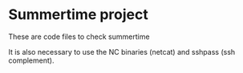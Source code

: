 # Summertime project

These are code files to check summertime

It is also necessary to use the NC binaries (netcat) and sshpass (ssh complement).
